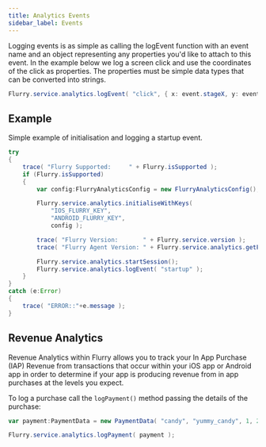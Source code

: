 ```yaml
---
title: Analytics Events
sidebar_label: Events
---
```


Logging events is as simple as calling the logEvent function with an event name and an object
representing any properties you'd like to attach to this event. In the example below we log a
screen click and use the coordinates of the click as properties. The properties must be simple
data types that can be converted into strings.

```actionscript
Flurry.service.analytics.logEvent( "click", { x: event.stageX, y: event.stageY } );
```

## Example

Simple example of initialisation and logging a startup event.

```actionscript
try
{
	trace( "Flurry Supported:     " + Flurry.isSupported );
	if (Flurry.isSupported)
	{
		var config:FlurryAnalyticsConfig = new FlurryAnalyticsConfig();

		Flurry.service.analytics.initialiseWithKeys(
			"IOS_FLURRY_KEY",
			"ANDROID_FLURRY_KEY",
			config );

		trace( "Flurry Version:       " + Flurry.service.version );
		trace( "Flurry Agent Version: " + Flurry.service.analytics.getFlurryAgentVersion() );

		Flurry.service.analytics.startSession();
		Flurry.service.analytics.logEvent( "startup" );
	}
}
catch (e:Error)
{
	trace( "ERROR::"+e.message );
}
```

## Revenue Analytics

Revenue Analytics within Flurry allows you to track your In App Purchase (IAP) Revenue from transactions that occur within your iOS app or Android app in order to determine if your app is producing revenue from in app purchases at the levels you expect.

To log a purchase call the `logPayment()` method passing the details of the purchase:

```actionscript
var payment:PaymentData = new PaymentData( "candy", "yummy_candy", 1, 2.99, "USD", "123456789" );

Flurry.service.analytics.logPayment( payment );
```
